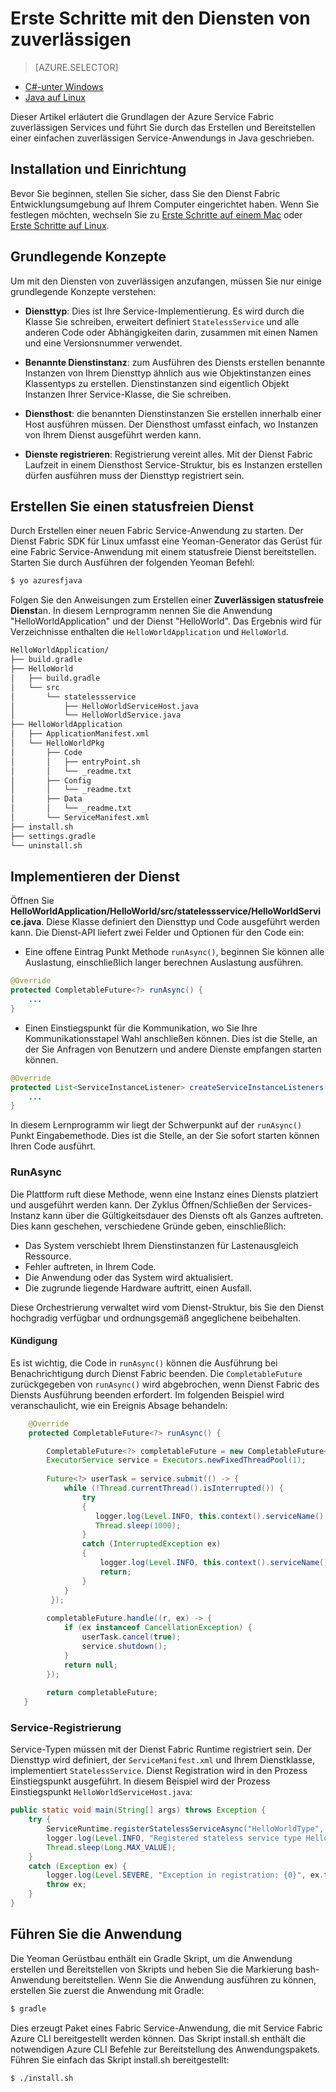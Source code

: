 <properties
   pageTitle="Erste Schritte mit den Diensten von zuverlässigen | Microsoft Azure"
   description="Einführung in das Erstellen einer Microsoft Azure Service Fabric-Anwendung mit zustandslosen und dynamische Dienste."
   services="service-fabric"
   documentationCenter=".net"
   authors="vturecek"
   manager="timlt"
   editor=""/>

<tags
   ms.service="service-fabric"
   ms.devlang="java"
   ms.topic="article"
   ms.tgt_pltfrm="na"
   ms.workload="na"
   ms.date="09/26/2016"
   ms.author="vturecek"/>

# <a name="get-started-with-reliable-services"></a>Erste Schritte mit den Diensten von zuverlässigen

> [AZURE.SELECTOR]
- [C#-unter Windows](service-fabric-reliable-services-quick-start.md)
- [Java auf Linux](service-fabric-reliable-services-quick-start-java.md)

Dieser Artikel erläutert die Grundlagen der Azure Service Fabric zuverlässigen Services und führt Sie durch das Erstellen und Bereitstellen einer einfachen zuverlässigen Service-Anwendungs in Java geschrieben.

## <a name="installation-and-setup"></a>Installation und Einrichtung
Bevor Sie beginnen, stellen Sie sicher, dass Sie den Dienst Fabric Entwicklungsumgebung auf Ihrem Computer eingerichtet haben.
Wenn Sie festlegen möchten, wechseln Sie zu [Erste Schritte auf einem Mac](service-fabric-get-started-mac.md) oder [Erste Schritte auf Linux](service-fabric-get-started-linux.md).

## <a name="basic-concepts"></a>Grundlegende Konzepte
Um mit den Diensten von zuverlässigen anzufangen, müssen Sie nur einige grundlegende Konzepte verstehen:

 - **Diensttyp**: Dies ist Ihre Service-Implementierung. Es wird durch die Klasse Sie schreiben, erweitert definiert `StatelessService` und alle anderen Code oder Abhängigkeiten darin, zusammen mit einen Namen und eine Versionsnummer verwendet.

 - **Benannte Dienstinstanz**: zum Ausführen des Diensts erstellen benannte Instanzen von Ihrem Diensttyp ähnlich aus wie Objektinstanzen eines Klassentyps zu erstellen. Dienstinstanzen sind eigentlich Objekt Instanzen Ihrer Service-Klasse, die Sie schreiben. 

 - **Diensthost**: die benannten Dienstinstanzen Sie erstellen innerhalb einer Host ausführen müssen. Der Diensthost umfasst einfach, wo Instanzen von Ihrem Dienst ausgeführt werden kann.

 - **Dienste registrieren**: Registrierung vereint alles. Mit der Dienst Fabric Laufzeit in einem Diensthost Service-Struktur, bis es Instanzen erstellen dürfen ausführen muss der Diensttyp registriert sein.  

## <a name="create-a-stateless-service"></a>Erstellen Sie einen statusfreien Dienst

Durch Erstellen einer neuen Fabric Service-Anwendung zu starten. Der Dienst Fabric SDK für Linux umfasst eine Yeoman-Generator das Gerüst für eine Fabric Service-Anwendung mit einem statusfreie Dienst bereitstellen. Starten Sie durch Ausführen der folgenden Yeoman Befehl:

```bash
$ yo azuresfjava
```

Folgen Sie den Anweisungen zum Erstellen einer **Zuverlässigen statusfreie Dienst**an. In diesem Lernprogramm nennen Sie die Anwendung "HelloWorldApplication" und der Dienst "HelloWorld". Das Ergebnis wird für Verzeichnisse enthalten die `HelloWorldApplication` und `HelloWorld`.

```bash
HelloWorldApplication/
├── build.gradle
├── HelloWorld
│   ├── build.gradle
│   └── src
│       └── statelessservice
│           ├── HelloWorldServiceHost.java
│           └── HelloWorldService.java
├── HelloWorldApplication
│   ├── ApplicationManifest.xml
│   └── HelloWorldPkg
│       ├── Code
│       │   ├── entryPoint.sh
│       │   └── _readme.txt
│       ├── Config
│       │   └── _readme.txt
│       ├── Data
│       │   └── _readme.txt
│       └── ServiceManifest.xml
├── install.sh
├── settings.gradle
└── uninstall.sh
```

## <a name="implement-the-service"></a>Implementieren der Dienst

Öffnen Sie **HelloWorldApplication/HelloWorld/src/statelessservice/HelloWorldService.java**. Diese Klasse definiert den Diensttyp und Code ausgeführt werden kann. Die Dienst-API liefert zwei Felder und Optionen für den Code ein:

 - Eine offene Eintrag Punkt Methode `runAsync()`, beginnen Sie können alle Auslastung, einschließlich langer berechnen Auslastung ausführen.

```java
@Override
protected CompletableFuture<?> runAsync() {
    ...
}
```

 - Einen Einstiegspunkt für die Kommunikation, wo Sie Ihre Kommunikationsstapel Wahl anschließen können. Dies ist die Stelle, an der Sie Anfragen von Benutzern und andere Dienste empfangen starten können.

```java
@Override
protected List<ServiceInstanceListener> createServiceInstanceListeners() {
    ...
}
```

In diesem Lernprogramm wir liegt der Schwerpunkt auf der `runAsync()` Punkt Eingabemethode. Dies ist die Stelle, an der Sie sofort starten können Ihren Code ausführt.

### <a name="runasync"></a>RunAsync

Die Plattform ruft diese Methode, wenn eine Instanz eines Diensts platziert und ausgeführt werden kann. Der Zyklus Öffnen/Schließen der Services-Instanz kann über die Gültigkeitsdauer des Diensts oft als Ganzes auftreten. Dies kann geschehen, verschiedene Gründe geben, einschließlich:

- Das System verschiebt Ihrem Dienstinstanzen für Lastenausgleich Ressource.
- Fehler auftreten, in Ihrem Code.
- Die Anwendung oder das System wird aktualisiert.
- Die zugrunde liegende Hardware auftritt, einen Ausfall.

Diese Orchestrierung verwaltet wird vom Dienst-Struktur, bis Sie den Dienst hochgradig verfügbar und ordnungsgemäß angeglichene beibehalten.

#### <a name="cancellation"></a>Kündigung

Es ist wichtig, die Code in `runAsync()` können die Ausführung bei Benachrichtigung durch Dienst Fabric beenden. Die `CompletableFuture` zurückgegeben von `runAsync()` wird abgebrochen, wenn Dienst Fabric des Diensts Ausführung beenden erfordert. Im folgenden Beispiel wird veranschaulicht, wie ein Ereignis Absage behandeln: 

```java
    @Override
    protected CompletableFuture<?> runAsync() {

        CompletableFuture<?> completableFuture = new CompletableFuture<>();
        ExecutorService service = Executors.newFixedThreadPool(1);
        
        Future<?> userTask = service.submit(() -> {
            while (!Thread.currentThread().isInterrupted()) {
                try
                {
                   logger.log(Level.INFO, this.context().serviceName().toString());
                   Thread.sleep(1000);
                }
                catch (InterruptedException ex)
                {
                    logger.log(Level.INFO, this.context().serviceName().toString() + " interrupted. Exiting");
                    return;
                }
            }
         });
 
        completableFuture.handle((r, ex) -> {
            if (ex instanceof CancellationException) {
                userTask.cancel(true);
                service.shutdown();
            }
            return null;
        });
 
        return completableFuture;
   }
``` 

### <a name="service-registration"></a>Service-Registrierung

Service-Typen müssen mit der Dienst Fabric Runtime registriert sein. Der Diensttyp wird definiert, der `ServiceManifest.xml` und Ihrem Dienstklasse, implementiert `StatelessService`. Dienst Registration wird in den Prozess Einstiegspunkt ausgeführt. In diesem Beispiel wird der Prozess Einstiegspunkt `HelloWorldServiceHost.java`:

```java
public static void main(String[] args) throws Exception {
    try {
        ServiceRuntime.registerStatelessServiceAsync("HelloWorldType", (context) -> new HelloWorldService(), Duration.ofSeconds(10));
        logger.log(Level.INFO, "Registered stateless service type HelloWorldType.");
        Thread.sleep(Long.MAX_VALUE);
    } 
    catch (Exception ex) {
        logger.log(Level.SEVERE, "Exception in registration: {0}", ex.toString());
        throw ex;
    }
}
```

## <a name="run-the-application"></a>Führen Sie die Anwendung

Die Yeoman Gerüstbau enthält ein Gradle Skript, um die Anwendung erstellen und Bereitstellen von Skripts und heben Sie die Markierung bash-Anwendung bereitstellen. Wenn Sie die Anwendung ausführen zu können, erstellen Sie zuerst die Anwendung mit Gradle:

```bash
$ gradle
```

Dies erzeugt Paket eines Fabric Service-Anwendung, die mit Service Fabric Azure CLI bereitgestellt werden können. Das Skript install.sh enthält die notwendigen Azure CLI Befehle zur Bereitstellung des Anwendungspakets. Führen Sie einfach das Skript install.sh bereitgestellt:

```bask
$ ./install.sh
```
